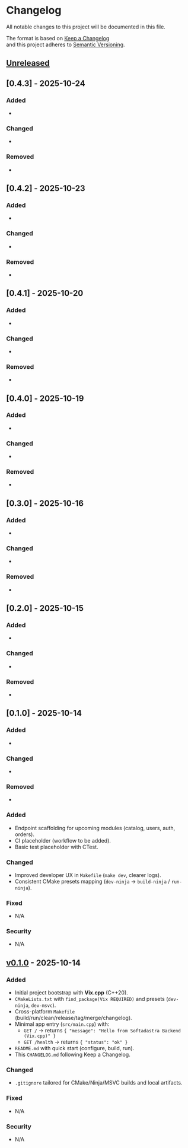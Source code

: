 # Changelog

All notable changes to this project will be documented in this file.

The format is based on [Keep a Changelog](https://keepachangelog.com/en/1.0.0/)  
and this project adheres to [Semantic Versioning](https://semver.org/spec/v2.0.0.html).

## [Unreleased]
## [0.4.3] - 2025-10-24

### Added
- 

### Changed
- 

### Removed
- 

## [0.4.2] - 2025-10-23

### Added
- 

### Changed
- 

### Removed
- 

## [0.4.1] - 2025-10-20

### Added
- 

### Changed
- 

### Removed
- 

## [0.4.0] - 2025-10-19

### Added
- 

### Changed
- 

### Removed
- 

## [0.3.0] - 2025-10-16

### Added
- 

### Changed
- 

### Removed
- 

## [0.2.0] - 2025-10-15

### Added
- 

### Changed
- 

### Removed
- 

## [0.1.0] - 2025-10-14

### Added
- 

### Changed
- 

### Removed
- 


### Added

- Endpoint scaffolding for upcoming modules (catalog, users, auth, orders).
- CI placeholder (workflow to be added).
- Basic test placeholder with CTest.

### Changed

- Improved developer UX in `Makefile` (`make dev`, clearer logs).
- Consistent CMake presets mapping (`dev-ninja` → `build-ninja` / `run-ninja`).

### Fixed

- N/A

### Security

- N/A

## [v0.1.0] - 2025-10-14

### Added

- Initial project bootstrap with **Vix.cpp** (C++20).
- `CMakeLists.txt` with `find_package(Vix REQUIRED)` and presets (`dev-ninja`, `dev-msvc`).
- Cross-platform `Makefile` (build/run/clean/release/tag/merge/changelog).
- Minimal app entry (`src/main.cpp`) with:
  - `GET /` → returns `{ "message": "Hello from Softadastra Backend (Vix.cpp)" }`
  - `GET /health` → returns `{ "status": "ok" }`
- `README.md` with quick start (configure, build, run).
- This `CHANGELOG.md` following Keep a Changelog.

### Changed

- `.gitignore` tailored for CMake/Ninja/MSVC builds and local artifacts.

### Fixed

- N/A

### Security

- N/A

<!--
Link references
Replace REPO_URL with your repository URL when available, e.g. https://github.com/softadastra/softadastra-backend-vix
-->

[Unreleased]: REPO_URL/compare/v0.1.0...HEAD
[v0.1.0]: REPO_URL/releases/tag/v0.1.0
